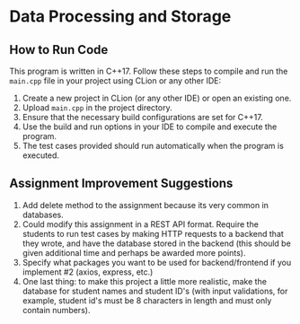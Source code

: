 # Data Processing and Storage

## How to Run Code
This program is written in C++17. Follow these steps to compile and run the `main.cpp` file in your project using CLion or any other IDE:

1. Create a new project in CLion (or any other IDE) or open an existing one.
2. Upload `main.cpp` in the project directory.
4. Ensure that the necessary build configurations are set for C++17.
5. Use the build and run options in your IDE to compile and execute the program.
6. The test cases provided should run automatically when the program is executed.

## Assignment Improvement Suggestions
1. Add delete method to the assignment because its very common in databases.
2. Could modify this assignment in a REST API format. Require the students to run test cases by making HTTP requests to a backend that they wrote, and have the database stored in the backend (this should be given additional time and perhaps be awarded more points).
3. Specify what packages you want to be used for backend/frontend if you implement #2 (axios, express, etc.)
4. One last thing: to make this project a little more realistic, make the database for student names and student ID's (with input validations, for example, student id's must be 8 characters in length and must only contain numbers).
